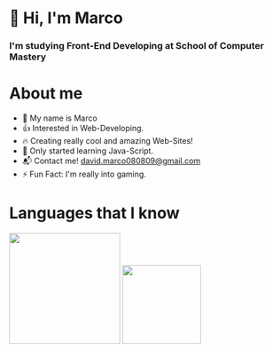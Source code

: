 # 👋 Hi, I'm Marco
### I'm studying Front-End Developing at School of Computer Mastery

# About me
- 📛 My name is Marco
- 👍 Interested in Web-Developing.
- 🔥 Creating really cool and amazing Web-Sites!
- 🌱 Only started learning Java-Script.
- 📬 Contact me! david.marco080809@gmail.com
- ⚡ Fun Fact: I'm really into gaming.

# Languages that I know
<img src="https://upload.wikimedia.org/wikipedia/commons/thumb/6/61/HTML5_logo_and_wordmark.svg/1024px-HTML5_logo_and_wordmark.svg.png" width="200px"></img>
<img src="https://upload.wikimedia.org/wikipedia/commons/thumb/d/d5/CSS3_logo_and_wordmark.svg/1452px-CSS3_logo_and_wordmark.svg.png" width="142px"></img>
